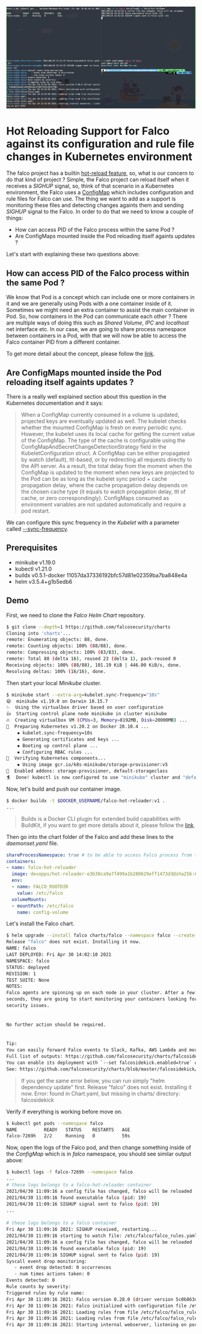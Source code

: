 ![screen_shoot](./screen_shoot.png)
# Hot Reloading Support for Falco against its configuration and rule file changes in Kubernetes environment

The falco project has a builtin [hot-reload feature](https://falco.org/docs/getting-started/running/#hot-reload), so, what is our concern to do that kind of project ? Simple, the Falco project can reload itself when it receives a _SIGHUP_ signal, so, think of that scenario in a Kubernetes environment, the Falco uses a [ConfigMap](https://github.com/falcosecurity/charts/blob/master/falco/templates/configmap.yaml) which includes configuration and rule files for Falco can use. The thing we want to add as a support is monitoring these files and detecting changes againts them and sending _SIGHUP_ signal to the Falco. In order to do that we need to know a couple of things:

* How can access PID of the Falco process within the same Pod ?
* Are ConfigMaps mounted inside the Pod reloading itself againts updates ?

Let's start with explaining these two questions above:

## How can access PID of the Falco process within the same Pod ?

We know that Pod is a concept which can include one or more containers in it and we are generally using Pods with a one container inside of it. Sometimes we might need an extra container to assist the main container in Pod. So, how containers in the Pod can communicate each other ? There are multiple ways of doing this such as _Shared Volume_, _IPC_ and _localhost_ net interface etc. In our case, we are going to share process namespace between containers in a Pod, with that we will now be able to access the Falco container PID from a different container.

To get more detail about the concept, please follow the [link](https://kubernetes.io/docs/tasks/configure-pod-container/share-process-namespace/).

## Are ConfigMaps mounted inside the Pod reloading itself againts updates ?

There is a really well explained section about this question in the Kubernetes documentation and it says:

> When a ConfigMap currently consumed in a volume is updated, projected keys are eventually updated as well. The kubelet checks whether the mounted ConfigMap is fresh on every periodic sync. However, the kubelet uses its local cache for getting the current value of the ConfigMap. The type of the cache is configurable using the ConfigMapAndSecretChangeDetectionStrategy field in the KubeletConfiguration struct. A ConfigMap can be either propagated by watch (default), ttl-based, or by redirecting all requests directly to the API server. As a result, the total delay from the moment when the ConfigMap is updated to the moment when new keys are projected to the Pod can be as long as the kubelet sync period + cache propagation delay, where the cache propagation delay depends on the chosen cache type (it equals to watch propagation delay, ttl of cache, or zero correspondingly).                                                                                   ConfigMaps consumed as environment variables are not updated automatically and require a pod restart.

We can configure this sync frequency in the _Kubelet_ with a parameter called [--sync-frequency](https://kubernetes.io/docs/reference/command-line-tools-reference/kubelet/#--sync-frequency).


## Prerequisites

* minikube v1.19.0
* kubectl v1.21.0
* buildx v0.5.1-docker 11057da37336192bfc57d81e02359ba7ba848e4a
* helm v3.5.4+g1b5edb6

## Demo
First, we need to clone the _Falco Helm Chart_ repository.

```bash
$ git clone --depth=1 https://github.com/falcosecurity/charts
Cloning into 'charts'...
remote: Enumerating objects: 88, done.
remote: Counting objects: 100% (88/88), done.
remote: Compressing objects: 100% (83/83), done.
remote: Total 88 (delta 16), reused 23 (delta 1), pack-reused 0
Receiving objects: 100% (88/88), 101.19 KiB | 446.00 KiB/s, done.
Resolving deltas: 100% (16/16), done.
```

Then start your local _Minikube_ cluster.

```bash
$ minikube start --extra-arg=kubelet.sync-frequency="10s"
😄  minikube v1.19.0 on Darwin 10.15.7
✨  Using the virtualbox driver based on user configuration
👍  Starting control plane node minikube in cluster minikube
🔥  Creating virtualbox VM (CPUs=3, Memory=8192MB, Disk=20000MB) ...
🐳  Preparing Kubernetes v1.20.2 on Docker 20.10.4 ...
    ▪ kubelet.sync-frequency=10s
    ▪ Generating certificates and keys ...
    ▪ Booting up control plane ...
    ▪ Configuring RBAC rules ...
🔎  Verifying Kubernetes components...
    ▪ Using image gcr.io/k8s-minikube/storage-provisioner:v5
🌟  Enabled addons: storage-provisioner, default-storageclass
🏄  Done! kubectl is now configured to use "minikube" cluster and "default" namespace by default
```

Now, let's build and push our container image.

```bash
$ docker buildx -t $DOCKER_USERNAME/falco-hot-reloader:v1 .
...
```

> Buildx is a Docker CLI plugin for extended build capabilities with BuildKit, if you want to get more details about it, please follow the [link](https://github.com/docker/buildx).


Then go into the chart folder of the Falco and add these lines to the _daemonset.yaml_ file.
```yaml
shareProcessNamespace: true # to be able to access Falco process from the sidecar
containers:
- name: falco-hot-reloader
  image: devopps/hot-reloader-e3b38ca9a7f499a1b280629eff1473d3@sha256:63ce103e23bf358b15b2d71170066efa069795c165c6f55315ac4f37715489a7 # don't forget to replace here
  env:
  - name: FALCO_ROOTDIR
    value: /etc/falco
  volumeMounts:
  - mountPath: /etc/falco
    name: config-volume
```

Let's install the Falco chart.
```bash
$ helm upgrade --install falco charts/falco --namespace falco --create-namespace
Release "falco" does not exist. Installing it now.
NAME: falco
LAST DEPLOYED: Fri Apr 30 14:02:10 2021
NAMESPACE: falco
STATUS: deployed
REVISION: 1
TEST SUITE: None
NOTES:
Falco agents are spinning up on each node in your cluster. After a few
seconds, they are going to start monitoring your containers looking for
security issues.


No further action should be required.


Tip:
You can easily forward Falco events to Slack, Kafka, AWS Lambda and more with falcosidekick.
Full list of outputs: https://github.com/falcosecurity/charts/falcosidekick.
You can enable its deployment with `--set falcosidekick.enabled=true` or in your values.yaml.
See: https://github.com/falcosecurity/charts/blob/master/falcosidekick/values.yaml for configuration values.
```

> If you get the same error below, you can run simply "helm dependency update" first.                                                                                                           Release "falco" does not exist. Installing it now.                                                                                                                                              Error: found in Chart.yaml, but missing in charts/ directory: falcosidekick

Verify if everything is working before move on.

```bash
$ kubectl get pods --namespace falco
NAME          READY   STATUS    RESTARTS   AGE
falco-7269h   2/2     Running   0          59s
```

Now, open the logs of the Falco pod, and then change something inside of the _ConfigMap_ which is in _falco_ namespace, you should see similar output above:
```bash
$ kubectl logs -f falco-7269h --namespace falco
...
# these logs belongs to a falco-hot-reloader container
2021/04/30 11:09:16 a config file has changed, falco will be reloaded 
2021/04/30 11:09:16 found executable falco (pid: 19)
2021/04/30 11:09:16 SIGHUP signal sent to falco (pid: 19)
...

# these logs belongs to a falco container
Fri Apr 30 11:09:16 2021: SIGHUP received, restarting...
2021/04/30 11:09:16 starting to watch file: /etc/falco/falco_rules.yaml
2021/04/30 11:09:16 a config file has changed, falco will be reloaded
2021/04/30 11:09:16 found executable falco (pid: 19)
2021/04/30 11:09:16 SIGHUP signal sent to falco (pid: 19)
Syscall event drop monitoring:
   - event drop detected: 0 occurrences
   - num times actions taken: 0
Events detected: 0
Rule counts by severity:
Triggered rules by rule name:
Fri Apr 30 11:09:16 2021: Falco version 0.28.0 (driver version 5c0b863ddade7a45568c0ac97d037422c9efb750)
Fri Apr 30 11:09:16 2021: Falco initialized with configuration file /etc/falco/falco.yaml
Fri Apr 30 11:09:16 2021: Loading rules from file /etc/falco/falco_rules.yaml:
Fri Apr 30 11:09:16 2021: Loading rules from file /etc/falco/falco_rules.local.yaml:
Fri Apr 30 11:09:16 2021: Starting internal webserver, listening on port 8765
```
